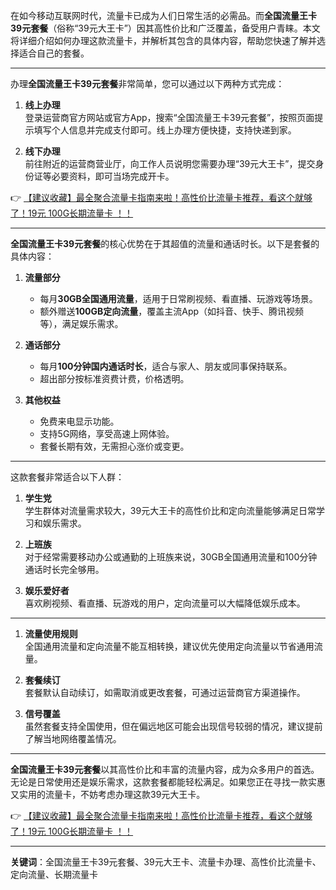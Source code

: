 
在如今移动互联网时代，流量卡已成为人们日常生活的必需品。而**全国流量王卡39元套餐**（俗称“39元大王卡”）因其高性价比和广泛覆盖，备受用户青睐。本文将详细介绍如何办理这款流量卡，并解析其包含的具体内容，帮助您快速了解并选择适合自己的套餐。

---


办理**全国流量王卡39元套餐**非常简单，您可以通过以下两种方式完成：

1. **线上办理**  
   登录运营商官方网站或官方App，搜索“全国流量王卡39元套餐”，按照页面提示填写个人信息并完成支付即可。线上办理方便快捷，支持快递到家。

2. **线下办理**  
   前往附近的运营商营业厅，向工作人员说明您需要办理“39元大王卡”，提交身份证等必要资料，即可当场完成开卡。

👉 [【建议收藏】最全聚合流量卡指南来啦！高性价比流量卡推荐，看这个就够了！19元 100G长期流量卡 ！！](https://bit.ly/Liuliangka)

---


**全国流量王卡39元套餐**的核心优势在于其超值的流量和通话时长。以下是套餐的具体内容：

1. **流量部分**  
   - 每月**30GB全国通用流量**，适用于日常刷视频、看直播、玩游戏等场景。  
   - 额外赠送**100GB定向流量**，覆盖主流App（如抖音、快手、腾讯视频等），满足娱乐需求。

2. **通话部分**  
   - 每月**100分钟国内通话时长**，适合与家人、朋友或同事保持联系。  
   - 超出部分按标准资费计费，价格透明。

3. **其他权益**  
   - 免费来电显示功能。  
   - 支持5G网络，享受高速上网体验。  
   - 套餐长期有效，无需担心涨价或变更。

---


这款套餐非常适合以下人群：

1. **学生党**  
   学生群体对流量需求较大，39元大王卡的高性价比和定向流量能够满足日常学习和娱乐需求。

2. **上班族**  
   对于经常需要移动办公或通勤的上班族来说，30GB全国通用流量和100分钟通话时长完全够用。

3. **娱乐爱好者**  
   喜欢刷视频、看直播、玩游戏的用户，定向流量可以大幅降低娱乐成本。

---


1. **流量使用规则**  
   全国通用流量和定向流量不能互相转换，建议优先使用定向流量以节省通用流量。

2. **套餐续订**  
   套餐默认自动续订，如需取消或更改套餐，可通过运营商官方渠道操作。

3. **信号覆盖**  
   虽然套餐支持全国使用，但在偏远地区可能会出现信号较弱的情况，建议提前了解当地网络覆盖情况。

---


**全国流量王卡39元套餐**以其高性价比和丰富的流量内容，成为众多用户的首选。无论是日常使用还是娱乐需求，这款套餐都能轻松满足。如果您正在寻找一款实惠又实用的流量卡，不妨考虑办理这款39元大王卡。

👉 [【建议收藏】最全聚合流量卡指南来啦！高性价比流量卡推荐，看这个就够了！19元 100G长期流量卡 ！！](https://bit.ly/Liuliangka)

---

**关键词**：全国流量王卡39元套餐、39元大王卡、流量卡办理、高性价比流量卡、定向流量、长期流量卡
